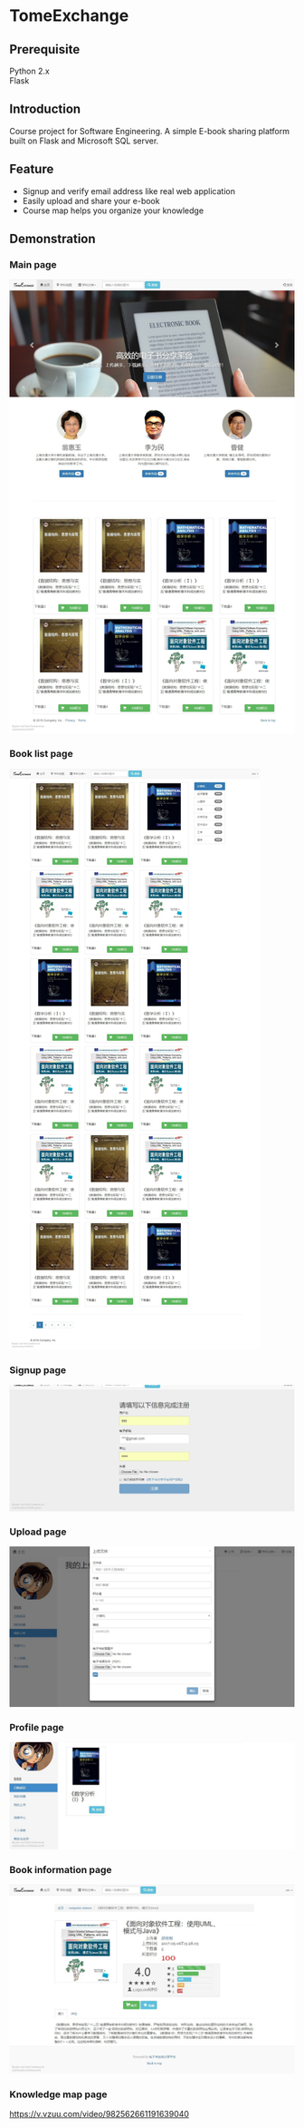 # TomeExchange
## Prerequisite
Python 2.x  
Flask
## Introduction
Course project for Software Engineering. A simple E-book sharing platform built on Flask and Microsoft SQL server.

## Feature
* Signup and verify email address like real web application
* Easily upload and share your e-book
* Course map helps you organize your knowledge
## Demonstration
### Main page
![](images/Index.jpg)


### Book list page
![](images/List.jpg)

### Signup page
![](images/Signup.jpg)


### Upload page
![](images/Upload.jpg)
### Profile page
![](images/Profile.jpg)
### Book information page
![](images/Book.jpg)
### Knowledge map page
https://v.vzuu.com/video/982562661191639040



